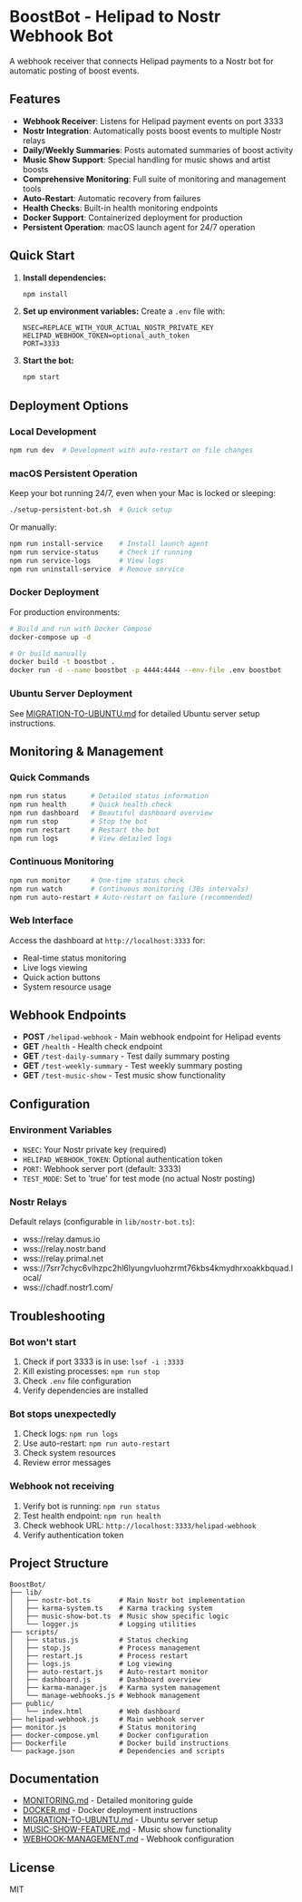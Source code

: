 # BoostBot - Helipad to Nostr Webhook Bot

A webhook receiver that connects Helipad payments to a Nostr bot for automatic posting of boost events.

## Features

- **Webhook Receiver**: Listens for Helipad payment events on port 3333
- **Nostr Integration**: Automatically posts boost events to multiple Nostr relays
- **Daily/Weekly Summaries**: Posts automated summaries of boost activity
- **Music Show Support**: Special handling for music shows and artist boosts
- **Comprehensive Monitoring**: Full suite of monitoring and management tools
- **Auto-Restart**: Automatic recovery from failures
- **Health Checks**: Built-in health monitoring endpoints
- **Docker Support**: Containerized deployment for production
- **Persistent Operation**: macOS launch agent for 24/7 operation

## Quick Start

1. **Install dependencies:**
   ```bash
   npm install
   ```

2. **Set up environment variables:**
   Create a `.env` file with:
   ```
   NSEC=REPLACE_WITH_YOUR_ACTUAL_NOSTR_PRIVATE_KEY
   HELIPAD_WEBHOOK_TOKEN=optional_auth_token
   PORT=3333
   ```

3. **Start the bot:**
   ```bash
   npm start
   ```

## Deployment Options

### Local Development
```bash
npm run dev  # Development with auto-restart on file changes
```

### macOS Persistent Operation
Keep your bot running 24/7, even when your Mac is locked or sleeping:

```bash
./setup-persistent-bot.sh  # Quick setup
```

Or manually:
```bash
npm run install-service    # Install launch agent
npm run service-status     # Check if running
npm run service-logs       # View logs
npm run uninstall-service  # Remove service
```

### Docker Deployment
For production environments:

```bash
# Build and run with Docker Compose
docker-compose up -d

# Or build manually
docker build -t boostbot .
docker run -d --name boostbot -p 4444:4444 --env-file .env boostbot
```

### Ubuntu Server Deployment
See [MIGRATION-TO-UBUNTU.md](MIGRATION-TO-UBUNTU.md) for detailed Ubuntu server setup instructions.

## Monitoring & Management

### Quick Commands
```bash
npm run status      # Detailed status information
npm run health      # Quick health check
npm run dashboard   # Beautiful dashboard overview
npm run stop        # Stop the bot
npm run restart     # Restart the bot
npm run logs        # View detailed logs
```

### Continuous Monitoring
```bash
npm run monitor     # One-time status check
npm run watch       # Continuous monitoring (30s intervals)
npm run auto-restart # Auto-restart on failure (recommended)
```

### Web Interface
Access the dashboard at `http://localhost:3333` for:
- Real-time status monitoring
- Live logs viewing
- Quick action buttons
- System resource usage

## Webhook Endpoints

- **POST** `/helipad-webhook` - Main webhook endpoint for Helipad events
- **GET** `/health` - Health check endpoint
- **GET** `/test-daily-summary` - Test daily summary posting
- **GET** `/test-weekly-summary` - Test weekly summary posting
- **GET** `/test-music-show` - Test music show functionality

## Configuration

### Environment Variables
- `NSEC`: Your Nostr private key (required)
- `HELIPAD_WEBHOOK_TOKEN`: Optional authentication token
- `PORT`: Webhook server port (default: 3333)
- `TEST_MODE`: Set to 'true' for test mode (no actual Nostr posting)

### Nostr Relays
Default relays (configurable in `lib/nostr-bot.ts`):
- wss://relay.damus.io
- wss://relay.nostr.band
- wss://relay.primal.net
- wss://7srr7chyc6vlhzpc2hl6lyungvluohzrmt76kbs4kmydhrxoakkbquad.local/
- wss://chadf.nostr1.com/

## Troubleshooting

### Bot won't start
1. Check if port 3333 is in use: `lsof -i :3333`
2. Kill existing processes: `npm run stop`
3. Check `.env` file configuration
4. Verify dependencies are installed

### Bot stops unexpectedly
1. Check logs: `npm run logs`
2. Use auto-restart: `npm run auto-restart`
3. Check system resources
4. Review error messages

### Webhook not receiving
1. Verify bot is running: `npm run status`
2. Test health endpoint: `npm run health`
3. Check webhook URL: `http://localhost:3333/helipad-webhook`
4. Verify authentication token

## Project Structure

```
BoostBot/
├── lib/
│   ├── nostr-bot.ts       # Main Nostr bot implementation
│   ├── karma-system.ts    # Karma tracking system
│   ├── music-show-bot.ts  # Music show specific logic
│   └── logger.js          # Logging utilities
├── scripts/
│   ├── status.js          # Status checking
│   ├── stop.js            # Process management
│   ├── restart.js         # Process restart
│   ├── logs.js            # Log viewing
│   ├── auto-restart.js    # Auto-restart monitor
│   ├── dashboard.js       # Dashboard overview
│   ├── karma-manager.js   # Karma system management
│   └── manage-webhooks.js # Webhook management
├── public/
│   └── index.html         # Web dashboard
├── helipad-webhook.js     # Main webhook server
├── monitor.js             # Status monitoring
├── docker-compose.yml     # Docker configuration
├── Dockerfile             # Docker build instructions
└── package.json           # Dependencies and scripts
```

## Documentation

- [MONITORING.md](MONITORING.md) - Detailed monitoring guide
- [DOCKER.md](DOCKER.md) - Docker deployment instructions
- [MIGRATION-TO-UBUNTU.md](MIGRATION-TO-UBUNTU.md) - Ubuntu server setup
- [MUSIC-SHOW-FEATURE.md](MUSIC-SHOW-FEATURE.md) - Music show functionality
- [WEBHOOK-MANAGEMENT.md](WEBHOOK-MANAGEMENT.md) - Webhook configuration

## License

MIT
